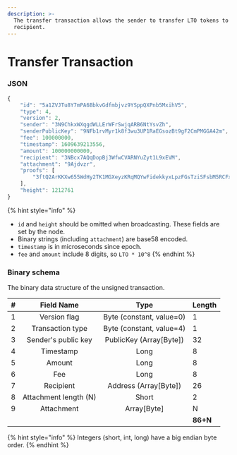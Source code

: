 ```yaml
---
description: >-
  The transfer transaction allows the sender to transfer LTO tokens to the
  recipient.
---
```


# Transfer Transaction

### JSON

```javascript
{
    "id": "5a1ZVJTu8Y7mPA6BbkvGdfmbjvz9YSppQXPnb5MxihV5",
    "type": 4,
    "version": 2,
    "sender": "3N9ChkxWXqgdWLLErWFrSwjqARB6NtYsvZh",
    "senderPublicKey": "9NFb1rvMyr1k8f3wu3UP1RaEGsozBt9gF2CmPMGGA42m",
    "fee": 100000000,
    "timestamp": 1609639213556,
    "amount": 100000000000,
    "recipient": "3NBcx7AQqDopBj3WfwCVARNYuZyt1L9xEVM",
    "attachment": "9Ajdvzr",
    "proofs": [
        "3ftQ2ArKKXw655WdHy2TK1MGXeyzKRqMQYwFidekkyxLpzFGsTziSFsbM5RCFxrn32EzisMgPWtQVQ4e5UqKUcES"
    ],
    "height": 1212761
}
```

{% hint style="info" %}
* `id` and `height` should be omitted when broadcasting. These fields are set by the node.
* Binary strings \(including `attachment`\) are base58 encoded.
* `timestamp` is in microseconds since epoch.
* `fee` and `amount` include 8 digits, so `LTO * 10^8`
{% endhint %}

### Binary schema

The binary data structure of the unsigned transaction.

| \# | Field Name | Type | Length |
| :--- | :---: | :---: | :--- |
| 1 | Version flag | Byte \(constant, value=0\) | 1 |
| 2 | Transaction type | Byte \(constant, value=4\) | 1 |
| 3 | Sender's public key | PublicKey \(Array\[Byte\]\) | 32 |
| 4 | Timestamp | Long | 8 |
| 5 | Amount | Long | 8 |
| 6 | Fee | Long | 8 |
| 7 | Recipient | Address \(Array\[Byte\]\) | 26 |
| 8 | Attachment length \(N\) | Short | 2 |
| 9 | Attachment | Array\[Byte\] | N |
|  |  |  | **86+N** |

{% hint style="info" %}
Integers \(short, int, long\) have a big endian byte order.
{% endhint %}

